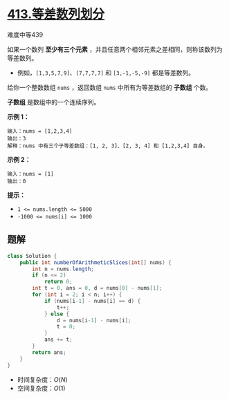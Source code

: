 # [413.等差数列划分](https://leetcode-cn.com/problems/arithmetic-slices/)

难度中等439

如果一个数列 **至少有三个元素** ，并且任意两个相邻元素之差相同，则称该数列为等差数列。

- 例如，`[1,3,5,7,9]`、`[7,7,7,7]` 和 `[3,-1,-5,-9]` 都是等差数列。

给你一个整数数组 `nums` ，返回数组 `nums` 中所有为等差数组的 **子数组** 个数。

**子数组** 是数组中的一个连续序列。

 

**示例 1：**

```
输入：nums = [1,2,3,4]
输出：3
解释：nums 中有三个子等差数组：[1, 2, 3]、[2, 3, 4] 和 [1,2,3,4] 自身。
```

**示例 2：**

```
输入：nums = [1]
输出：0
```

 

**提示：**

- `1 <= nums.length <= 5000`
- `-1000 <= nums[i] <= 1000`

## 题解

```java
class Solution {
    public int numberOfArithmeticSlices(int[] nums) {
        int n = nums.length;
        if (n <= 2)
            return 0;
        int t = 0, ans = 0, d = nums[0] - nums[1];
        for (int i = 2; i < n; i++) {
            if (nums[i-1] - nums[i] == d) {
                t++;
            } else {
                d = nums[i-1] - nums[i];
                t = 0;
            }
            ans += t;
        }
        return ans;
    }
}
```

* 时间复杂度：$O(N)$
* 空间复杂度：$O(1)$

